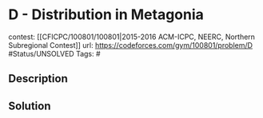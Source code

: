 # D - Distribution in Metagonia

contest: [[CFICPC/100801/100801|2015-2016 ACM-ICPC, NEERC, Northern Subregional Contest]]
url: https://codeforces.com/gym/100801/problem/D
#Status/UNSOLVED
Tags: #

## Description

## Solution


